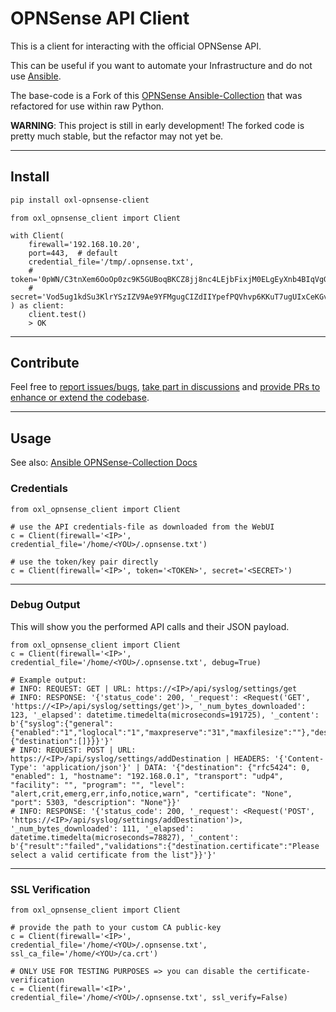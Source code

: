 # OPNSense API Client

This is a client for interacting with the official OPNSense API.

This can be useful if you want to automate your Infrastructure and do not use [Ansible](https://www.ansible.com/how-ansible-works/).

The base-code is a Fork of this [OPNSense Ansible-Collection](https://github.com/ansibleguy/collection_opnsense) that was refactored for use within raw Python.

**WARNING**: This project is still in early development! The forked code is pretty much stable, but the refactor may not yet be.

----

## Install

```bash
pip install oxl-opnsense-client
```

```python3
from oxl_opnsense_client import Client

with Client(
    firewall='192.168.10.20',
    port=443,  # default
    credential_file='/tmp/.opnsense.txt',
    # token='0pWN/C3tnXem6OoOp0zc9K5GUBoqBKCZ8jj8nc4LEjbFixjM0ELgEyXnb4BIqVgGNunuX0uLThblgp9Z',
    # secret='Vod5ug1kdSu3KlrYSzIZV9Ae9YFMgugCIZdIIYpefPQVhvp6KKuT7ugUIxCeKGvN6tj9uqduOzOzUlv',
) as client:
    client.test()
    > OK
```

----

## Contribute

Feel free to [report issues/bugs](https://github.com/O-X-L/opnsense-api-client/issues), [take part in discussions](https://github.com/O-X-L/opnsense-api-client/discussions) and [provide PRs to enhance or extend the codebase](https://github.com/O-X-L/opnsense-api-client/pulls).

----

## Usage

See also: [Ansible OPNSense-Collection Docs](https://opnsense.ansibleguy.net/en/latest/usage/2_basic.html)

### Credentials

```python3
from oxl_opnsense_client import Client

# use the API credentials-file as downloaded from the WebUI
c = Client(firewall='<IP>', credential_file='/home/<YOU>/.opnsense.txt')

# use the token/key pair directly
c = Client(firewall='<IP>', token='<TOKEN>', secret='<SECRET>')
```

----

### Debug Output

This will show you the performed API calls and their JSON payload.

```python3
from oxl_opnsense_client import Client
c = Client(firewall='<IP>', credential_file='/home/<YOU>/.opnsense.txt', debug=True)

# Example output:
# INFO: REQUEST: GET | URL: https://<IP>/api/syslog/settings/get
# INFO: RESPONSE: '{'status_code': 200, '_request': <Request('GET', 'https://<IP>/api/syslog/settings/get')>, '_num_bytes_downloaded': 123, '_elapsed': datetime.timedelta(microseconds=191725), '_content': b'{"syslog":{"general":{"enabled":"1","loglocal":"1","maxpreserve":"31","maxfilesize":""},"destinations":{"destination":[]}}}'}'
# INFO: REQUEST: POST | URL: https://<IP>/api/syslog/settings/addDestination | HEADERS: '{'Content-Type': 'application/json'}' | DATA: '{"destination": {"rfc5424": 0, "enabled": 1, "hostname": "192.168.0.1", "transport": "udp4", "facility": "", "program": "", "level": "alert,crit,emerg,err,info,notice,warn", "certificate": "None", "port": 5303, "description": "None"}}'
# INFO: RESPONSE: '{'status_code': 200, '_request': <Request('POST', 'https://<IP>/api/syslog/settings/addDestination')>, '_num_bytes_downloaded': 111, '_elapsed': datetime.timedelta(microseconds=78827), '_content': b'{"result":"failed","validations":{"destination.certificate":"Please select a valid certificate from the list"}}'}'
```

----

### SSL Verification

```python3
from oxl_opnsense_client import Client

# provide the path to your custom CA public-key
c = Client(firewall='<IP>', credential_file='/home/<YOU>/.opnsense.txt', ssl_ca_file='/home/<YOU>/ca.crt')

# ONLY USE FOR TESTING PURPOSES => you can disable the certificate-verification
c = Client(firewall='<IP>', credential_file='/home/<YOU>/.opnsense.txt', ssl_verify=False)
```
